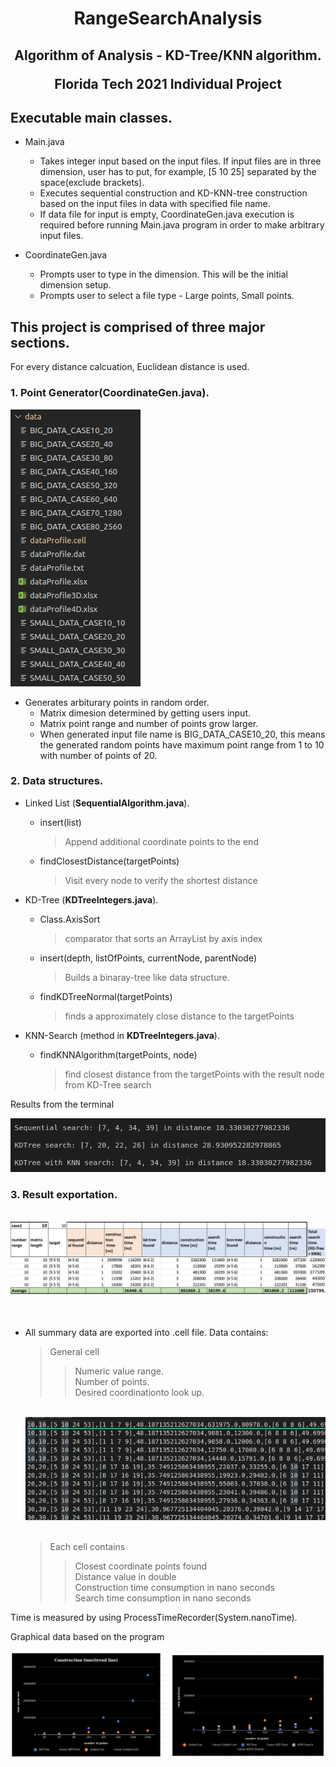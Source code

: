 # <p align="center"> RangeSearchAnalysis </p>
## <p align="center"> Algorithm of Analysis - KD-Tree/KNN algorithm.</p><p align="center"> Florida Tech 2021 Individual Project</p> 


## Executable main classes.
 * Main.java
      * Takes integer input based on the input files. If input files are in three dimension, user has to put, for example, [5 10 25] separated by the space(exclude brackets). 
      * Executes sequential construction and KD-KNN-tree construction based on the input files in data with specified file name.
      * If data file for input is empty, CoordinateGen.java execution is required before running Main.java program in order to make arbitrary input files.
      
 * CoordinateGen.java
      * Prompts user to type in the dimension. This will be the initial dimension setup.
      * Prompts user to select a file type - Large points, Small points.

## This project is comprised of three major sections.

For every distance calcuation, Euclidean distance is used.

### 1. Point Generator(**CoordinateGen.java**).

<div align="left">
  <img src="img/data_files.png">  
</div>

  * Generates arbiturary points in random order.
      * Matrix dimesion determined by getting users input.
      * Matrix point range and number of points grow larger.
      * When generated input file name is BIG_DATA_CASE10_20, this means the generated random points have maximum point range from 1 to 10 with number of points of 20. 
      
### 2. Data structures.
  * Linked List (**SequentialAlgorithm.java**).
    * insert(list)
      > Append additional coordinate points to the end </br>
    * findClosestDistance(targetPoints)
      > Visit every node to verify the shortest distance </br>
 
  * KD-Tree (**KDTreeIntegers.java**).
    * Class.AxisSort
      > comparator that sorts an ArrayList by axis index
    * insert(depth, listOfPoints, currentNode, parentNode)
      > Builds a binaray-tree like data structure.
    * findKDTreeNormal(targetPoints)
      > finds a approximately close distance to the targetPoints
  
  * KNN-Search (method in **KDTreeIntegers.java**).
    * findKNNAlgorithm(targetPoints, node)
      > find closest distance from the targetPoints with the result node from KD-Tree search

Results from the terminal
  <div align="center">
    <img src="img/runtime_result.png">  
  </div>

### 3. Result exportation.
  </br>
  <div align="center">
    <img src="img/exel_import.png">  
  </div>
  </br>
  </br>

   * All summary data are exported into .cell file. Data contains:
      > General cell 
      >> Numeric value range. </br>
      >> Number of points. </br>
      >> Desired coordinationto look up. </br>
      
      </br>
        <div align="center">
          <img src="img/terminal_results_to_excel.png">  
        </div>
      </br>
      
      > Each cell contains
      >> Closest coordinate points found </br>
      >> Distance value in double </br>
      >> Construction time consumption in nano seconds </br>
      >> Search time consumption in nano seconds </br>

Time is measured by using ProcessTimeRecorder(System.nanoTime).

Graphical data based on the program
<div align="center">
  <img src="img/graphs.png">  
</div>
